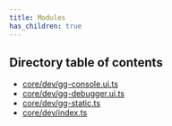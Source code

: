 ```yaml
---
title: Modules
has_children: true
---
```


<h2 class="text-delta">Directory table of contents</h2>

- [core/dev/gg-console.ui.ts](/gg-web-engine/modules/core/dev/gg-console.ui.ts)
- [core/dev/gg-debugger.ui.ts](/gg-web-engine/modules/core/dev/gg-debugger.ui.ts)
- [core/dev/gg-static.ts](/gg-web-engine/modules/core/dev/gg-static.ts)
- [core/dev/index.ts](/gg-web-engine/modules/core/dev/index.ts)
